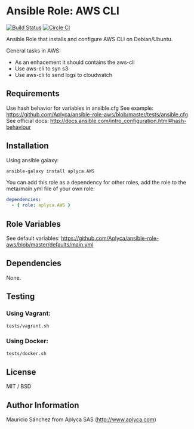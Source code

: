 # Ansible Role: AWS CLI

[![Build Status](https://travis-ci.org/Aplyca/ansible-role-aws.svg?branch=master)](https://travis-ci.org/Aplyca/ansible-role-aws)
[![Circle CI](https://circleci.com/gh/Aplyca/ansible-role-aws.svg?style=svg)](https://circleci.com/gh/Aplyca/ansible-role-aws)

Ansible Role that installs and configure AWS CLI on Debian/Ubuntu.

General tasks in AWS:
- As an enhacement it should contains the aws-cli
- Use aws-cli to syn s3
- Use aws-cli to send logs to cloudwatch

## Requirements

Use hash behavior for variables in ansible.cfg
See example: https://github.com/Aplyca/ansible-role-aws/blob/master/tests/ansible.cfg
See official docs: http://docs.ansible.com/intro_configuration.html#hash-behaviour

## Installation

Using ansible galaxy:
```bash
ansible-galaxy install aplyca.AWS
```
You can add this role as a dependency for other roles, add the role to the meta/main.yml file of your own role:
```yaml
dependencies:
  - { role: aplyca.AWS }
```

## Role Variables

See default variables: https://github.com/Aplyca/ansible-role-aws/blob/master/defaults/main.yml

## Dependencies

None.

## Testing
### Using Vagrant:

```bash
tests/vagrant.sh
```
### Using Docker:

```bash
tests/docker.sh
```

## License

MIT / BSD

## Author Information

Mauricio Sánchez from Aplyca SAS (http://www.aplyca.com)
